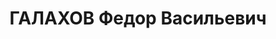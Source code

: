 ---
title: ГАЛАХОВ Федор Васильевич
description: "Род. в 1890, Пенза, русский, обр.: высшее, б/п. Проживал: Томск. ТИИ,\
  \ профессор \n  Арестован 29.08.1936. Обв.: троцк. фаш-терр. орг-я. Приговор: 25.04.1937\
  \ – ВМН. Расстрелян 28.04.1937. \n  Реабилитирован 09.01.1957"
---